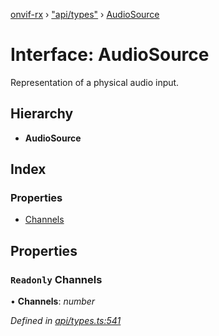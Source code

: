 [onvif-rx](../README.md) › ["api/types"](../modules/_api_types_.md) › [AudioSource](_api_types_.audiosource.md)

# Interface: AudioSource

Representation of a physical audio input.

## Hierarchy

* **AudioSource**

## Index

### Properties

* [Channels](_api_types_.audiosource.md#readonly-channels)

## Properties

### `Readonly` Channels

• **Channels**: *number*

*Defined in [api/types.ts:541](https://github.com/patrickmichalina/onvif-rx/blob/3e9b152/src/api/types.ts#L541)*
